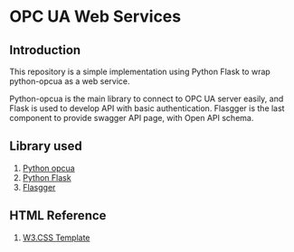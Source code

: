# OPC UA Web Services

## Introduction

This repository is a simple implementation using Python Flask to wrap python-opcua as a web service.

Python-opcua is the main library to connect to OPC UA server easily, and Flask is used to develop API with basic authentication. Flasgger is the last component to provide swagger API page, with Open API schema.

## Library used

1. [Python opcua](https://github.com/FreeOpcUa/python-opcua)
1. [Python Flask](https://flask.palletsprojects.com/en/1.1.x/)
1. [Flasgger](https://github.com/flasgger/flasgger)

## HTML Reference

1. [W3.CSS Template](https://www.w3schools.com/w3css/w3css_templates.asp)
